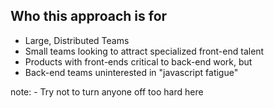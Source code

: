 ##  Who this approach is for

- Large, Distributed Teams
- Small teams looking to attract specialized front-end talent
- Products with front-ends critical to back-end work, but 
- Back-end teams uninterested in "javascript fatigue"

note:
    - Try not to turn anyone off too hard here
